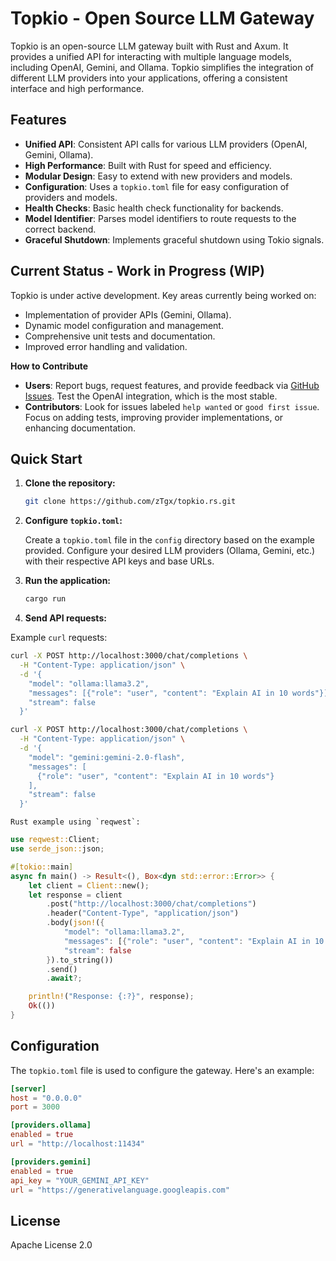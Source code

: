 # Topkio - Open Source LLM Gateway

Topkio is an open-source LLM gateway built with Rust and Axum. It provides a unified API for interacting with multiple language models, including OpenAI, Gemini, and Ollama. Topkio simplifies the integration of different LLM providers into your applications, offering a consistent interface and high performance.

## Features

*   **Unified API**: Consistent API calls for various LLM providers (OpenAI, Gemini, Ollama).
*   **High Performance**: Built with Rust for speed and efficiency.
*   **Modular Design**: Easy to extend with new providers and models.
*   **Configuration**: Uses a `topkio.toml` file for easy configuration of providers and models.
*   **Health Checks**: Basic health check functionality for backends.
*   **Model Identifier**: Parses model identifiers to route requests to the correct backend.
*   **Graceful Shutdown**: Implements graceful shutdown using Tokio signals.

## Current Status - Work in Progress (WIP)

Topkio is under active development. Key areas currently being worked on:

*   Implementation of provider APIs (Gemini, Ollama).
*   Dynamic model configuration and management.
*   Comprehensive unit tests and documentation.
*   Improved error handling and validation.

**How to Contribute**

*   **Users**: Report bugs, request features, and provide feedback via [GitHub Issues](https://github.com/zTgx/topkio.rs/issues). Test the OpenAI integration, which is the most stable.
*   **Contributors**: Look for issues labeled `help wanted` or `good first issue`. Focus on adding tests, improving provider implementations, or enhancing documentation.

## Quick Start

1.  **Clone the repository:**

    ```bash
    git clone https://github.com/zTgx/topkio.rs.git
    ```
2.  **Configure `topkio.toml`:**

    Create a `topkio.toml` file in the `config` directory based on the example provided.  Configure your desired LLM providers (Ollama, Gemini, etc.) with their respective API keys and base URLs.

3.  **Run the application:**

    ```bash
    cargo run
    ```

4.  **Send API requests:**

Example `curl` requests:

```bash
curl -X POST http://localhost:3000/chat/completions \
  -H "Content-Type: application/json" \
  -d '{
    "model": "ollama:llama3.2",
    "messages": [{"role": "user", "content": "Explain AI in 10 words"}],
    "stream": false
  }'
```

```bash
curl -X POST http://localhost:3000/chat/completions \
  -H "Content-Type: application/json" \
  -d '{
    "model": "gemini:gemini-2.0-flash",
    "messages": [
      {"role": "user", "content": "Explain AI in 10 words"}
    ],
    "stream": false
  }'
```

    Rust example using `reqwest`:

```rust
use reqwest::Client;
use serde_json::json;

#[tokio::main]
async fn main() -> Result<(), Box<dyn std::error::Error>> {
    let client = Client::new();
    let response = client
        .post("http://localhost:3000/chat/completions")
        .header("Content-Type", "application/json")
        .body(json!({
            "model": "ollama:llama3.2",
            "messages": [{"role": "user", "content": "Explain AI in 10 words"}],
            "stream": false
        }).to_string())
        .send()
        .await?;

    println!("Response: {:?}", response);
    Ok(())
}
```

## Configuration

The `topkio.toml` file is used to configure the gateway.  Here's an example:

```toml
[server]
host = "0.0.0.0"
port = 3000

[providers.ollama]
enabled = true
url = "http://localhost:11434"

[providers.gemini]
enabled = true
api_key = "YOUR_GEMINI_API_KEY"
url = "https://generativelanguage.googleapis.com"
```

## License
Apache License 2.0